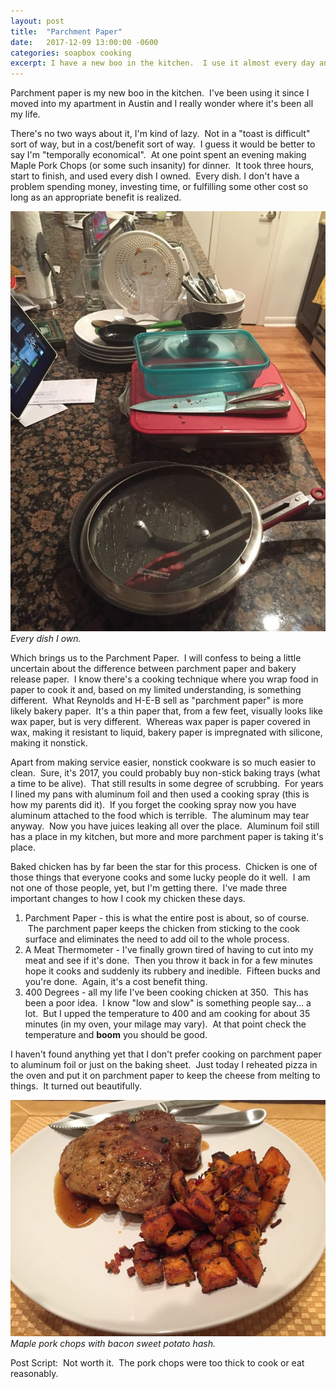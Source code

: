 ```yaml
---
layout: post
title:  "Parchment Paper"
date:   2017-12-09 13:00:00 -0600
categories: soapbox cooking
excerpt: I have a new boo in the kitchen.  I use it almost every day and it's changing the way I cook.
---
```

Parchment paper is my new boo in the kitchen.  I've been using it since I moved into my apartment in Austin and I really wonder where it's been all my life.

There's no two ways about it, I'm kind of lazy.  Not in a "toast is difficult" sort of way, but in a cost/benefit sort of way.  I guess it would be better to say I'm "temporally economical".  At one point spent an evening making Maple Pork Chops (or some such insanity) for dinner.  It took three hours, start to finish, and used every dish I owned.  Every dish. I don't have a problem spending money, investing time, or fulfilling some other cost so long as an appropriate benefit is realized.

![A collection of dishes, flat ware, knives, pans, cutting boards.](/assets/posts/parchment-paper/IMG_1090-2-768x1024.jpg "Every dish I own.")
*Every dish I own.*

Which brings us to the Parchment Paper.  I will confess to being a little uncertain about the difference between parchment paper and bakery release paper.  I know there's a cooking technique where you wrap food in paper to cook it and, based on my limited understanding, is something different.  What Reynolds and H-E-B sell as "parchment paper" is more likely bakery paper.  It's a thin paper that, from a few feet, visually looks like wax paper, but is very different.  Whereas wax paper is paper covered in wax, making it resistant to liquid, bakery paper is impregnated with silicone, making it nonstick.

Apart from making service easier, nonstick cookware is so much easier to clean.  Sure, it's 2017, you could probably buy non-stick baking trays (what a time to be alive).  That still results in some degree of scrubbing.  For years I lined my pans with aluminum foil and then used a cooking spray (this is how my parents did it).  If you forget the cooking spray now you have aluminum attached to the food which is terrible.  The aluminum may tear anyway.  Now you have juices leaking all over the place.  Aluminum foil still has a place in my kitchen, but more and more parchment paper is taking it's place.

Baked chicken has by far been the star for this process.  Chicken is one of those things that everyone cooks and some lucky people do it well.  I am not one of those people, yet, but I'm getting there.  I've made three important changes to how I cook my chicken these days.
<ol>
 	<li>Parchment Paper - this is what the entire post is about, so of course.  The parchment paper keeps the chicken from sticking to the cook surface and eliminates the need to add oil to the whole process.</li>
 	<li>A Meat Thermometer - I've finally grown tired of having to cut into my meat and see if it's done.  Then you throw it back in for a few minutes hope it cooks and suddenly its rubbery and inedible.  Fifteen bucks and you're done.  Again, it's a cost benefit thing.</li>
 	<li>400 Degrees - all my life I've been cooking chicken at 350.  This has been a poor idea.  I know "low and slow" is something people say... a lot.  But I upped the temperature to 400 and am cooking for about 35 minutes (in my oven, your milage may vary).  At that point check the temperature and <strong>boom</strong> you should be good.</li>
</ol>
I haven't found anything yet that I don't prefer cooking on parchment paper to aluminum foil or just on the baking sheet.  Just today I reheated pizza in the oven and put it on parchment paper to keep the cheese from melting to things.  It turned out beautifully.

![Maple pork chops with bacon sweet potato hash.](/assets/posts/parchment-paper/IMG_1088-768x576.jpg "Maple pork chops with bacon sweet potato hash.")
*Maple pork chops with bacon sweet potato hash.*

Post Script:  Not worth it.  The pork chops were too thick to cook or eat reasonably.